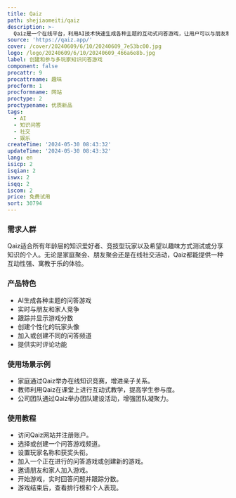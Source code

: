 ```yaml
---
title: Qaiz
path: shejiaomeiti/qaiz
description: >-
  Qaiz是一个在线平台，利用AI技术快速生成各种主题的互动式问答游戏，让用户可以与朋友和家人实时竞争，同时跟踪分数并享受实时评论。它提供了一个有趣的方式来测试和分享知识，同时具有社交和娱乐的双重属性。
source: 'https://qaiz.app/'
cover: /cover/20240609/6/10/20240609_7e53bc00.jpg
logo: /logo/20240609/6/10/20240609_466a6e8b.jpg
label: 创建和参与多玩家知识问答游戏
component: false
procattr: 9
procattrname: 趣味
procform: 1
procformname: 网站
proctype: 2
proctypename: 优质新品
tags:
  - AI
  - 知识问答
  - 社交
  - 娱乐
createTime: '2024-05-30 08:43:32'
updateTime: '2024-05-30 08:43:32'
lang: en
isicp: 2
isqian: 2
iswx: 2
isqq: 2
iscom: 2
price: 免费试用
sort: 30794
---
```




### 需求人群
Qaiz适合所有年龄层的知识爱好者、竞技型玩家以及希望以趣味方式测试或分享知识的个人。无论是家庭聚会、朋友聚会还是在线社交活动，Qaiz都能提供一种互动性强、寓教于乐的体验。

### 产品特色
* AI生成各种主题的问答游戏
* 实时与朋友和家人竞争
* 跟踪并显示游戏分数
* 创建个性化的玩家头像
* 加入或创建不同的问答频道
* 提供实时评论功能

### 使用场景示例
* 家庭通过Qaiz举办在线知识竞赛，增进亲子关系。
* 教师利用Qaiz在课堂上进行互动式教学，提高学生参与度。
* 公司团队通过Qaiz举办团队建设活动，增强团队凝聚力。

### 使用教程
* 访问Qaiz网站并注册账户。
* 选择或创建一个问答游戏频道。
* 设置玩家名称和获奖头衔。
* 加入一个正在进行的问答游戏或创建新的游戏。
* 邀请朋友和家人加入游戏。
* 开始游戏，实时回答问题并跟踪分数。
* 游戏结束后，查看排行榜和个人表现。

  
